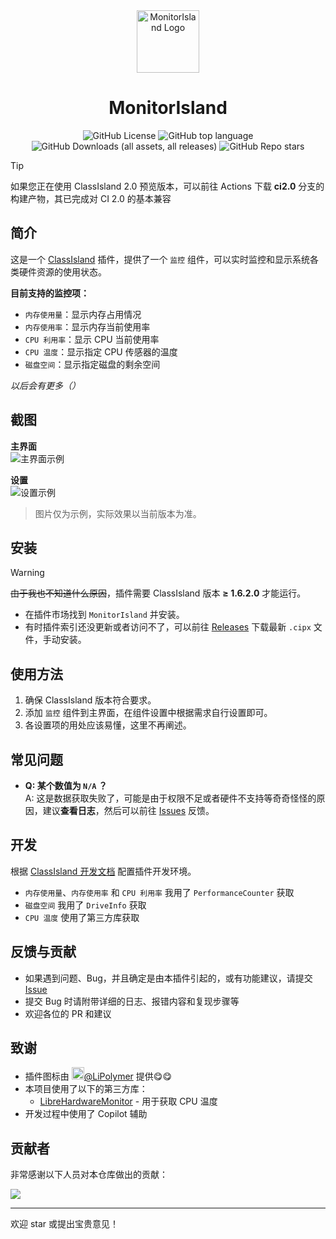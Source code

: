 <div align="center">

<img src="https://github.com/LiuYan-xwx/MonitorIsland/blob/master/icon2.png" alt="MonitorIsland Logo" height="100">

# MonitorIsland

![GitHub License](https://img.shields.io/github/license/LiuYan-xwx/MonitorIsland)
![GitHub top language](https://img.shields.io/github/languages/top/LiuYan-xwx/MonitorIsland)
![GitHub Downloads (all assets, all releases)](https://img.shields.io/github/downloads/LiuYan-xwx/MonitorIsland/total?label=%E6%80%BB%E4%B8%8B%E8%BD%BD%E9%87%8F)
![GitHub Repo stars](https://img.shields.io/github/stars/LiuYan-xwx/MonitorIsland)


</div>

> [!TIP]
> 如果您正在使用 ClassIsland 2.0 预览版本，可以前往 Actions 下载 **ci2.0** 分支的构建产物，其已完成对 CI 2.0 的基本兼容

## 简介

这是一个 [ClassIsland](https://github.com/ClassIsland/ClassIsland) 插件，提供了一个 `监控` 组件，可以实时监控和显示系统各类硬件资源的使用状态。

**目前支持的监控项：**
- `内存使用量`：显示内存占用情况
- `内存使用率`：显示内存当前使用率
- `CPU 利用率`：显示 CPU 当前使用率
- `CPU 温度`：显示指定 CPU 传感器的温度
- `磁盘空间`：显示指定磁盘的剩余空间

*以后会有更多（）*

## 截图

**主界面**  
![主界面示例](https://github.com/user-attachments/assets/d1d6f477-d211-4aa8-8a20-b4c7aee08632)  

**设置**  
![设置示例](https://github.com/user-attachments/assets/f279d0e8-d0a0-40b8-919a-4d0058ded8fa)  

> 图片仅为示例，实际效果以当前版本为准。

## 安装

> [!WARNING]
> ~~由于我也不知道什么原因~~，插件需要 ClassIsland 版本 **≥ 1.6.2.0** 才能运行。

- 在插件市场找到 `MonitorIsland` 并安装。
- 有时插件索引还没更新或者访问不了，可以前往 [Releases](https://github.com/LiuYan-xwx/MonitorIsland/releases) 下载最新 `.cipx` 文件，手动安装。

## 使用方法

1. 确保 ClassIsland 版本符合要求。
2. 添加 `监控` 组件到主界面，在组件设置中根据需求自行设置即可。
3. 各设置项的用处应该易懂，这里不再阐述。

## 常见问题

- **Q: 某个数值为 `N/A` ？**  
  A: 这是数据获取失败了，可能是由于权限不足或者硬件不支持等奇奇怪怪的原因，建议**查看日志**，然后可以前往 [Issues](https://github.com/LiuYan-xwx/MonitorIsland/issues) 反馈。

## 开发

根据 [ClassIsland 开发文档](https://docs.classisland.tech/dev/get-started/devlopment-plugins.html) 配置插件开发环境。  

- `内存使用量`、`内存使用率` 和 `CPU 利用率` 我用了 `PerformanceCounter` 获取
- `磁盘空间` 我用了 `DriveInfo` 获取
- `CPU 温度` 使用了第三方库获取

## 反馈与贡献

- 如果遇到问题、Bug，并且确定是由本插件引起的，或有功能建议，请提交 [Issue](https://github.com/LiuYan-xwx/MonitorIsland/issues)
- 提交 Bug 时请附带详细的日志、报错内容和复现步骤等
- 欢迎各位的 PR 和建议

## 致谢

- 插件图标由 [<img src="https://github.com/LiPolymer.png" width="20" height="20"/>](https://github.com/LiPolymer)[@LiPolymer](https://github.com/LiPolymer) 提供😋😋
- 本项目使用了以下的第三方库：
  - [LibreHardwareMonitor](https://github.com/LibreHardwareMonitor/LibreHardwareMonitor) - 用于获取 CPU 温度
- 开发过程中使用了 Copilot 辅助

## 贡献者

非常感谢以下人员对本仓库做出的贡献：

<a href="https://github.com/LiuYan-xwx/MonitorIsland/graphs/contributors">
  <img src="https://contrib.rocks/image?repo=LiuYan-xwx/MonitorIsland" />
</a>

---

欢迎 star 或提出宝贵意见！
